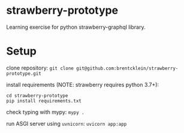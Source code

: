 # strawberry-prototype
Learning exercise for python strawberry-graphql library.

# Setup
clone repository:
`git clone git@github.com:brentcklein/strawberry-prototype.git`

install requirements (NOTE: strawberry requires python 3.7+):
```
cd strawberry-prototype
pip install requirements.txt
```

check typing with mypy:
`mypy .`

run ASGI server using `uvnicorn`:
`uvicorn app:app`
